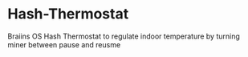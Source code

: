# Hash-Thermostat
Braiins OS Hash Thermostat to regulate indoor temperature by turning miner between pause and reusme

